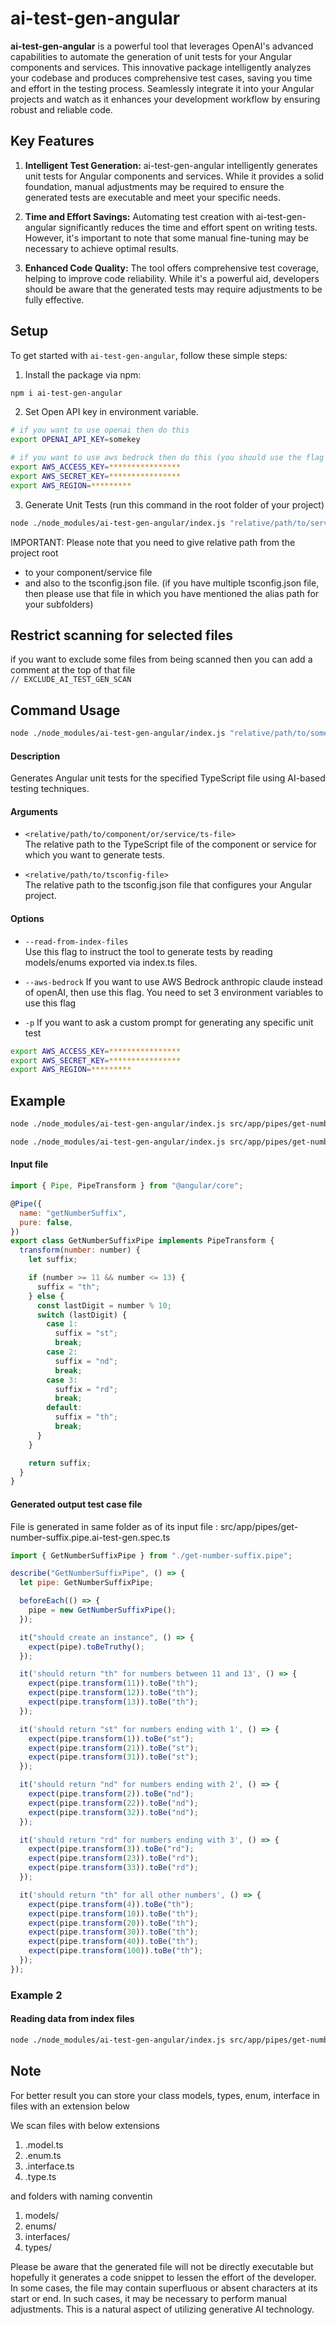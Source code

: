 # ai-test-gen-angular

**ai-test-gen-angular** is a powerful tool that leverages OpenAI's advanced capabilities to automate the generation of unit tests for your Angular components and services. This innovative package intelligently analyzes your codebase and produces comprehensive test cases, saving you time and effort in the testing process. Seamlessly integrate it into your Angular projects and watch as it enhances your development workflow by ensuring robust and reliable code.

## Key Features

1. **Intelligent Test Generation:**
   ai-test-gen-angular intelligently generates unit tests for Angular components and services. While it provides a solid foundation, manual adjustments may be required to ensure the generated tests are executable and meet your specific needs.

2. **Time and Effort Savings:**
   Automating test creation with ai-test-gen-angular significantly reduces the time and effort spent on writing tests. However, it's important to note that some manual fine-tuning may be necessary to achieve optimal results.

3. **Enhanced Code Quality:**
   The tool offers comprehensive test coverage, helping to improve code reliability. While it's a powerful aid, developers should be aware that the generated tests may require adjustments to be fully effective.

## Setup

To get started with `ai-test-gen-angular`, follow these simple steps:

1. Install the package via npm:

```bash
npm i ai-test-gen-angular
```

2. Set Open API key in environment variable.

```bash
# if you want to use openai then do this
export OPENAI_API_KEY=somekey
```

```bash
# if you want to use aws bedrock then do this (you should use the flag --aws-bedrock while running the command)
export AWS_ACCESS_KEY=****************
export AWS_SECRET_KEY=****************
export AWS_REGION=*********
```

3. Generate Unit Tests (run this command in the root folder of your project)

```bash
node ./node_modules/ai-test-gen-angular/index.js "relative/path/to/service/or/somecomponent.component.ts" "relative/path/to/tsconfig.json" [--read-from-index-files] [--aws-bedrock] [-p] [custom prompt (for e.g: write unit test for the function addTasks())]
```

IMPORTANT:
Please note that you need to give relative path from the project root

- to your component/service file
- and also to the tsconfig.json file. (if you have multiple tsconfig.json file, then please use that file in which you have mentioned the alias path for your subfolders)

## Restrict scanning for selected files

if you want to exclude some files from being scanned then you can add a comment at the top of that file  
`// EXCLUDE_AI_TEST_GEN_SCAN `

## Command Usage

```bash
node ./node_modules/ai-test-gen-angular/index.js "relative/path/to/some-filename.component.ts" "./tsconfig.json" [--read-from-index-files] [--aws-bedrock] [-p] [custom prompt (for e.g: write unit test for the function addTasks())]
```

#### Description

Generates Angular unit tests for the specified TypeScript file using AI-based testing techniques.

#### Arguments

- `<relative/path/to/component/or/service/ts-file>`  
  The relative path to the TypeScript file of the component or service for which you want to generate tests.

- `<relative/path/to/tsconfig-file>`  
  The relative path to the tsconfig.json file that configures your Angular project.

#### Options

- `--read-from-index-files`  
  Use this flag to instruct the tool to generate tests by reading models/enums exported via index.ts files.

- `--aws-bedrock`
  If you want to use AWS Bedrock anthropic claude instead of openAI, then use this flag.
  You need to set 3 environment variables to use this flag
- `-p`
  If you want to ask a custom prompt for generating any specific unit test

```bash
export AWS_ACCESS_KEY=****************
export AWS_SECRET_KEY=****************
export AWS_REGION=*********
```

## Example

```bash
node ./node_modules/ai-test-gen-angular/index.js src/app/pipes/get-number-suffix.pipe.ts ./tsconfig.base.json
```

```bash
node ./node_modules/ai-test-gen-angular/index.js src/app/pipes/get-number-suffix.pipe.ts ./tsconfig.base.json -p "Write unit test for negative scenarios"
```

#### Input file

```javascript
import { Pipe, PipeTransform } from "@angular/core";

@Pipe({
  name: "getNumberSuffix",
  pure: false,
})
export class GetNumberSuffixPipe implements PipeTransform {
  transform(number: number) {
    let suffix;

    if (number >= 11 && number <= 13) {
      suffix = "th";
    } else {
      const lastDigit = number % 10;
      switch (lastDigit) {
        case 1:
          suffix = "st";
          break;
        case 2:
          suffix = "nd";
          break;
        case 3:
          suffix = "rd";
          break;
        default:
          suffix = "th";
          break;
      }
    }

    return suffix;
  }
}
```

#### Generated output test case file

File is generated in same folder as of its input file : src/app/pipes/get-number-suffix.pipe.ai-test-gen.spec.ts

```javascript
import { GetNumberSuffixPipe } from "./get-number-suffix.pipe";

describe("GetNumberSuffixPipe", () => {
  let pipe: GetNumberSuffixPipe;

  beforeEach(() => {
    pipe = new GetNumberSuffixPipe();
  });

  it("should create an instance", () => {
    expect(pipe).toBeTruthy();
  });

  it('should return "th" for numbers between 11 and 13', () => {
    expect(pipe.transform(11)).toBe("th");
    expect(pipe.transform(12)).toBe("th");
    expect(pipe.transform(13)).toBe("th");
  });

  it('should return "st" for numbers ending with 1', () => {
    expect(pipe.transform(1)).toBe("st");
    expect(pipe.transform(21)).toBe("st");
    expect(pipe.transform(31)).toBe("st");
  });

  it('should return "nd" for numbers ending with 2', () => {
    expect(pipe.transform(2)).toBe("nd");
    expect(pipe.transform(22)).toBe("nd");
    expect(pipe.transform(32)).toBe("nd");
  });

  it('should return "rd" for numbers ending with 3', () => {
    expect(pipe.transform(3)).toBe("rd");
    expect(pipe.transform(23)).toBe("rd");
    expect(pipe.transform(33)).toBe("rd");
  });

  it('should return "th" for all other numbers', () => {
    expect(pipe.transform(4)).toBe("th");
    expect(pipe.transform(10)).toBe("th");
    expect(pipe.transform(20)).toBe("th");
    expect(pipe.transform(30)).toBe("th");
    expect(pipe.transform(40)).toBe("th");
    expect(pipe.transform(100)).toBe("th");
  });
});
```

### Example 2

#### Reading data from index files

```bash
node ./node_modules/ai-test-gen-angular/index.js src/app/pipes/get-number-suffix.pipe.ts ./tsconfig.base.json --read-from-index-files
```

## Note

For better result you can store your class models, types, enum, interface in files with an extension below

We scan files with below extensions

1. .model.ts
2. .enum.ts
3. .interface.ts
4. .type.ts

and folders with naming conventin

1. models/
2. enums/
3. interfaces/
4. types/

Please be aware that the generated file will not be directly executable but hopefully it generates a code snippet to lessen the effort of the developer. In some cases, the file may contain superfluous or absent characters at its start or end. In such cases, it may be necessary to perform manual adjustments. This is a natural aspect of utilizing generative AI technology.

